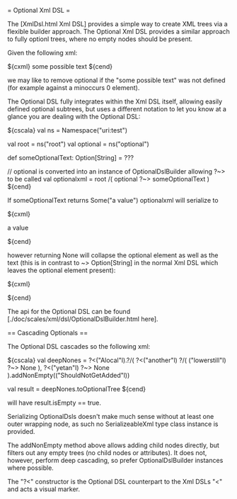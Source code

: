 = Optional Xml DSL =

The [XmlDsl.html Xml DSL] provides a simple way to create XML trees via a flexible builder approach.  The Optional Xml DSL provides a similar approach to fully optionl trees, where no empty nodes should be present.  

Given the following xml:

${cxml}
  <root xmlns="uri:test">
    <optional>some possible text</optional>
  </root>
${cend}

we may like to remove optional if the "some possible text" was not defined (for example against a minoccurs 0 element).

The Optional DSL fully integrates within the Xml DSL itself, allowing easily defined optional subtrees, but uses a different notation to let you know at a glance you are dealing with the Optional DSL:

${cscala}
  val ns = Namespace("uri:test") 

  val root = ns("root")
  val optional = ns("optional")

  def someOptionalText: Option[String] = ???

  // optional is converted into an instance of OptionalDslBuilder allowing ?~> to be called
  val optionalxml = root /( optional ?~> someOptionalText )
${cend}

If someOptionalText returns Some("a value") optionalxml will serialize to

${cxml}
  <?xml version="1.0" encoding="UTF-8"?><root xmlns="uri:test"><optional>a value</optional></root>
${cend}

however returning None will collapse the optional element as well as the text (this is in contrast to ~> Option[String] in the normal Xml DSL which leaves the optional element present):

${cxml}
  <?xml version="1.0" encoding="UTF-8"?><root xmlns="uri:test"/>
${cend}

The api for the Optional DSL can be found [./doc/scales/xml/dsl/OptionalDslBuilder.html here].

== Cascading Optionals ==

The Optional DSL cascades so the following xml:

${cscala}
  val deepNones = 
    ?<("Alocal"l).?/( 
      ?<("another"l) ?/( 
        ("lowerstill"l) ?~> None ),
      ?<("yetan"l) ?~> None
    ).addNonEmpty(("ShouldNotGetAdded"l))

  val result = deepNones.toOptionalTree
${cend}

will have result.isEmpty == true.

Serializing OptionalDsls doesn't make much sense without at least one outer wrapping node, as such no SerializeableXml type class instance is provided.

The addNonEmpty method above allows adding child nodes directly, but filters out any empty trees (no child nodes or attributes).  It does not, however, perform deep cascading, so prefer OptionalDslBuilder instances where possible.

The "?<" constructor is the Optional DSL counterpart to the Xml DSLs "<" and acts a visual marker.